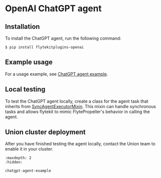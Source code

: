 # OpenAI ChatGPT agent

## Installation

To install the ChatGPT agent, run the following command:

```{code-block} shell
$ pip install flytekitplugins-openai
```

## Example usage

For a usage example, see [ChatGPT agent example](chatgpt-agent-example).

## Local testing

To test the ChatGPT agent locally, create a class for the agent task that inherits from [SyncAgentExecutorMixin](https://github.com/flyteorg/flytekit/blob/master/flytekit/extend/backend/base_agent.py#L225). This mixin can handle synchronous tasks and allows flytekit to mimic FlytePropeller's behavior in calling the agent.

## Union cluster deployment

After you have finished testing the agent locally, contact the Union team to enable it in your cluster.

```{toctree}
:maxdepth: 2
:hidden:

chatgpt-agent-example
```
